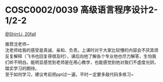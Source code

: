 
# COSC0002/0039 高级语言程序设计2-1/2-2

[@ShirrLi, 20fall](https://github.com/ShirrLi)

推荐沈老师~\
沈老师给我的感受是真诚、亲和、负责。上课时对于大家比较懵的内容会不厌其烦反复解释（飞书也回复得很及时），课后向他了解各个专业他也尽力解答，生怕我们听不明白。能明显感觉到老师是在用心教学，也能感觉到他对我们不虚度光阴，踏实学习的期待。\
至于如何学习，建议考前把ppt过一遍，平时一定要多敲代码多练习~